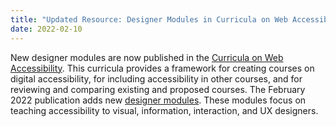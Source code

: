 ```yaml
---
title: "Updated Resource: Designer Modules in Curricula on Web Accessibility"
date: 2022-02-10
---
```


<p>New designer modules are now published in the <a href="https://www.w3.org/WAI/curricula/">Curricula on Web Accessibility</a>. This curricula provides a framework for creating courses on digital accessibility, for including accessibility in other courses, and for reviewing and comparing existing and proposed courses. The February 2022 publication adds new <a href="https://www.w3.org/WAI/curricula/designer-modules/">designer modules</a>. These modules focus on teaching accessibility to visual, information, interaction, and UX designers.</p>
